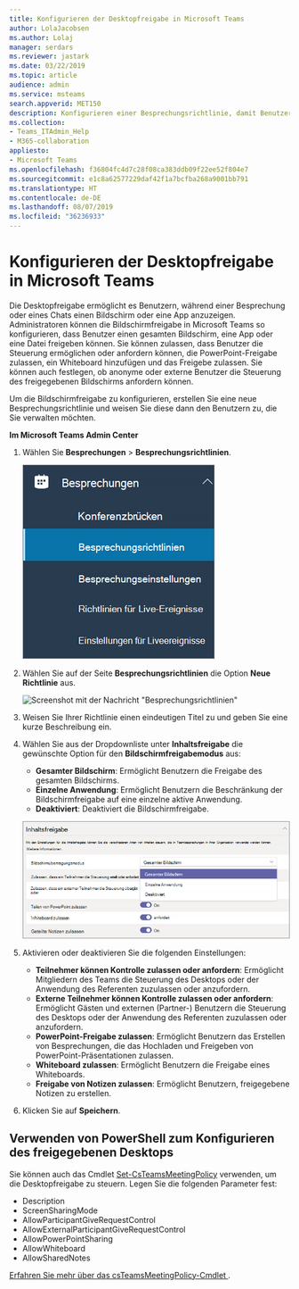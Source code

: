 ```yaml
---
title: Konfigurieren der Desktopfreigabe in Microsoft Teams
author: LolaJacobsen
ms.author: Lolaj
manager: serdars
ms.reviewer: jastark
ms.date: 03/22/2019
ms.topic: article
audience: admin
ms.service: msteams
search.appverid: MET150
description: Konfigurieren einer Besprechungsrichtlinie, damit Benutzer ihre Desktops in Teams-Chats oder Besprechungen freigeben können
ms.collection:
- Teams_ITAdmin_Help
- M365-collaboration
appliesto:
- Microsoft Teams
ms.openlocfilehash: f36804fc4d7c28f08ca383ddb09f22ee52f804e7
ms.sourcegitcommit: e1c8a62577229daf42f1a7bcfba268a9001bb791
ms.translationtype: HT
ms.contentlocale: de-DE
ms.lasthandoff: 08/07/2019
ms.locfileid: "36236933"
---
```

<a name="configure-desktop-sharing-in-microsoft-teams"></a>Konfigurieren der Desktopfreigabe in Microsoft Teams
============================================

Die Desktopfreigabe ermöglicht es Benutzern, während einer Besprechung oder eines Chats einen Bildschirm oder eine App anzuzeigen. Administratoren können die Bildschirmfreigabe in Microsoft Teams so konfigurieren, dass Benutzer einen gesamten Bildschirm, eine App oder eine Datei freigeben können. Sie können zulassen, dass Benutzer die Steuerung ermöglichen oder anfordern können, die PowerPoint-Freigabe zulassen, ein Whiteboard hinzufügen und das Freigebe zulassen. Sie können auch festlegen, ob anonyme oder externe Benutzer die Steuerung des freigegebenen Bildschirms anfordern können.

Um die Bildschirmfreigabe zu konfigurieren, erstellen Sie eine neue Besprechungsrichtlinie und weisen Sie diese dann den Benutzern zu, die Sie verwalten möchten.

**Im Microsoft Teams Admin Center**

1. Wählen Sie **Besprechungen** > **Besprechungsrichtlinien**.

    ![Screenshot mit ausgewählten Besprechungsrichtlinien](media/configure-desktop-sharing-image1.png)

2. Wählen Sie auf der Seite **Besprechungsrichtlinien** die Option **Neue Richtlinie** aus.

    ![Screenshot mit der Nachricht "Besprechungsrichtlinien"](media/configure-desktop-sharing-image2.png)

3. Weisen Sie Ihrer Richtlinie einen eindeutigen Titel zu und geben Sie eine kurze Beschreibung ein.

4. Wählen Sie aus der Dropdownliste unter **Inhaltsfreigabe** die gewünschte Option für den **Bildschirmfreigabemodus** aus:

   - **Gesamter Bildschirm**: Ermöglicht Benutzern die Freigabe des gesamten Bildschirms.
   - **Einzelne Anwendung**: Ermöglicht Benutzern die Beschränkung der Bildschirmfreigabe auf eine einzelne aktive Anwendung.
   - **Deaktiviert**: Deaktiviert die Bildschirmfreigabe.

    ![Screenshot mit Optionen für den Freigabemodus](media/configure-desktop-sharing-image3.png)

5. Aktivieren oder deaktivieren Sie die folgenden Einstellungen:

    - **Teilnehmer können Kontrolle zulassen oder anfordern**: Ermöglicht Mitgliedern des Teams die Steuerung des Desktops oder der Anwendung des Referenten zuzulassen oder anzufordern.
    - **Externe Teilnehmer können Kontrolle zulassen oder anfordern**: Ermöglicht Gästen und externen (Partner-) Benutzern die Steuerung des Desktops oder der Anwendung des Referenten zuzulassen oder anzufordern.
    - **PowerPoint-Freigabe zulassen**: Ermöglicht Benutzern das Erstellen von Besprechungen, die das Hochladen und Freigeben von PowerPoint-Präsentationen zulassen.
    - **Whiteboard zulassen**: Ermöglicht Benutzern die Freigabe eines Whiteboards.
    - **Freigabe von Notizen zulassen**: Ermöglicht Benutzern, freigegebene Notizen zu erstellen.

6. Klicken Sie auf **Speichern**.

## <a name="use-powershell-to-configure-shared-desktop"></a>Verwenden von PowerShell zum Konfigurieren des freigegebenen Desktops

Sie können auch das Cmdlet [Set-CsTeamsMeetingPolicy](https://docs.microsoft.com/de-DE/powershell/module/skype/set-csteamsmeetingpolicy?view=skype-ps) verwenden, um die Desktopfreigabe zu steuern. Legen Sie die folgenden Parameter fest:

- Description
- ScreenSharingMode
- AllowParticipantGiveRequestControl
- AllowExternalParticipantGiveRequestControl
- AllowPowerPointSharing
- AllowWhiteboard
- AllowSharedNotes

[Erfahren Sie mehr über das csTeamsMeetingPolicy-Cmdlet ](https://docs.microsoft.com/de-DE/powershell/module/skype/set-csteamsmeetingpolicy?view=skype-ps).

